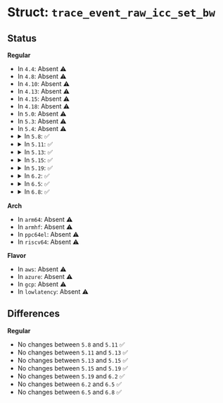 # Struct: <code>trace_event_raw_icc_set_bw</code>

## Status
<b>Regular</b>
<ul>
<li>
In <code>4.4</code>: Absent ⚠️
</li>
<li>
In <code>4.8</code>: Absent ⚠️
</li>
<li>
In <code>4.10</code>: Absent ⚠️
</li>
<li>
In <code>4.13</code>: Absent ⚠️
</li>
<li>
In <code>4.15</code>: Absent ⚠️
</li>
<li>
In <code>4.18</code>: Absent ⚠️
</li>
<li>
In <code>5.0</code>: Absent ⚠️
</li>
<li>
In <code>5.3</code>: Absent ⚠️
</li>
<li>
In <code>5.4</code>: Absent ⚠️
</li>
<li>
<details>
<summary>In <code>5.8</code>: ✅</summary>

```c
struct trace_event_raw_icc_set_bw {
    struct trace_entry ent;
    u32 __data_loc_path_name;
    u32 __data_loc_dev;
    u32 __data_loc_node_name;
    u32 avg_bw;
    u32 peak_bw;
    u32 node_avg_bw;
    u32 node_peak_bw;
    char __data[0];
};
```
</details>
</li>
<li>
<details>
<summary>In <code>5.11</code>: ✅</summary>

```c
struct trace_event_raw_icc_set_bw {
    struct trace_entry ent;
    u32 __data_loc_path_name;
    u32 __data_loc_dev;
    u32 __data_loc_node_name;
    u32 avg_bw;
    u32 peak_bw;
    u32 node_avg_bw;
    u32 node_peak_bw;
    char __data[0];
};
```
</details>
</li>
<li>
<details>
<summary>In <code>5.13</code>: ✅</summary>

```c
struct trace_event_raw_icc_set_bw {
    struct trace_entry ent;
    u32 __data_loc_path_name;
    u32 __data_loc_dev;
    u32 __data_loc_node_name;
    u32 avg_bw;
    u32 peak_bw;
    u32 node_avg_bw;
    u32 node_peak_bw;
    char __data[0];
};
```
</details>
</li>
<li>
<details>
<summary>In <code>5.15</code>: ✅</summary>

```c
struct trace_event_raw_icc_set_bw {
    struct trace_entry ent;
    u32 __data_loc_path_name;
    u32 __data_loc_dev;
    u32 __data_loc_node_name;
    u32 avg_bw;
    u32 peak_bw;
    u32 node_avg_bw;
    u32 node_peak_bw;
    char __data[0];
};
```
</details>
</li>
<li>
<details>
<summary>In <code>5.19</code>: ✅</summary>

```c
struct trace_event_raw_icc_set_bw {
    struct trace_entry ent;
    u32 __data_loc_path_name;
    u32 __data_loc_dev;
    u32 __data_loc_node_name;
    u32 avg_bw;
    u32 peak_bw;
    u32 node_avg_bw;
    u32 node_peak_bw;
    char __data[0];
};
```
</details>
</li>
<li>
<details>
<summary>In <code>6.2</code>: ✅</summary>

```c
struct trace_event_raw_icc_set_bw {
    struct trace_entry ent;
    u32 __data_loc_path_name;
    u32 __data_loc_dev;
    u32 __data_loc_node_name;
    u32 avg_bw;
    u32 peak_bw;
    u32 node_avg_bw;
    u32 node_peak_bw;
    char __data[0];
};
```
</details>
</li>
<li>
<details>
<summary>In <code>6.5</code>: ✅</summary>

```c
struct trace_event_raw_icc_set_bw {
    struct trace_entry ent;
    u32 __data_loc_path_name;
    u32 __data_loc_dev;
    u32 __data_loc_node_name;
    u32 avg_bw;
    u32 peak_bw;
    u32 node_avg_bw;
    u32 node_peak_bw;
    char __data[0];
};
```
</details>
</li>
<li>
<details>
<summary>In <code>6.8</code>: ✅</summary>

```c
struct trace_event_raw_icc_set_bw {
    struct trace_entry ent;
    u32 __data_loc_path_name;
    u32 __data_loc_dev;
    u32 __data_loc_node_name;
    u32 avg_bw;
    u32 peak_bw;
    u32 node_avg_bw;
    u32 node_peak_bw;
    char __data[0];
};
```
</details>
</li>
</ul>
<b>Arch</b>
<ul>
<li>
In <code>arm64</code>: Absent ⚠️
</li>
<li>
In <code>armhf</code>: Absent ⚠️
</li>
<li>
In <code>ppc64el</code>: Absent ⚠️
</li>
<li>
In <code>riscv64</code>: Absent ⚠️
</li>
</ul>
<b>Flavor</b>
<ul>
<li>
In <code>aws</code>: Absent ⚠️
</li>
<li>
In <code>azure</code>: Absent ⚠️
</li>
<li>
In <code>gcp</code>: Absent ⚠️
</li>
<li>
In <code>lowlatency</code>: Absent ⚠️
</li>
</ul>

## Differences
<b>Regular</b>
<ul>
<li>
No changes between <code>5.8</code> and <code>5.11</code> ✅
</li>
<li>
No changes between <code>5.11</code> and <code>5.13</code> ✅
</li>
<li>
No changes between <code>5.13</code> and <code>5.15</code> ✅
</li>
<li>
No changes between <code>5.15</code> and <code>5.19</code> ✅
</li>
<li>
No changes between <code>5.19</code> and <code>6.2</code> ✅
</li>
<li>
No changes between <code>6.2</code> and <code>6.5</code> ✅
</li>
<li>
No changes between <code>6.5</code> and <code>6.8</code> ✅
</li>
</ul>
